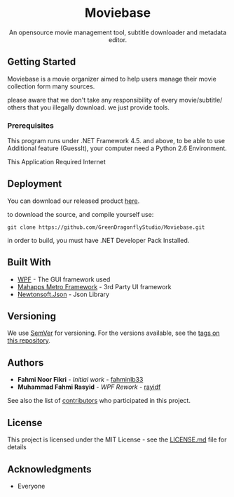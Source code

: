 <div align="center">
<h1>Moviebase</h1>


An opensource movie management tool, subtitle downloader and metadata editor.
</div>


## Getting Started

Moviebase is a movie organizer aimed to help users manage their movie collection form many sources.

please aware that we don't take any responsibility of every movie/subtitle/ others that you illegally download. we just provide tools.

### Prerequisites

This program runs under .NET Framework 4.5. and above, to be able to use Additional feature (GuessIt), your computer need a Python 2.6 Environment.

This Application Required Internet 

## Deployment

You can download our released product [here](https://github.com/GreenDragonflyStudio/Moviebase/releases).

to download the source, and compile yourself use:

```
git clone https://github.com/GreenDragonflyStudio/Moviebase.git
```
in order to build, you must have .NET Developer Pack Installed.

## Built With

* [WPF](https://docs.microsoft.com/en-us/dotnet/framework/wpf/index) - The GUI framework used
* [Mahapps Metro Framework](https://mahapps.com/) - 3rd Party UI framework
* [Newtonsoft.Json](https://www.newtonsoft.com/) - Json Library
 
## Versioning

We use [SemVer](http://semver.org/) for versioning. For the versions available, see the [tags on this repository](https://github.com/GreenDragonflyStudio/Moviebase/tags). 

## Authors

* **Fahmi Noor Fikri** - *Initial work* - [fahminlb33](https://github.com/fahminlb33)
* **Muhammad Fahmi Rasyid** - *WPF Rework* - [rayidf](https://github.com/rasyidf)

See also the list of [contributors](https://github.com/your/project/contributors) who participated in this project.

## License

This project is licensed under the MIT License - see the [LICENSE.md](LICENSE.md) file for details

## Acknowledgments

* Everyone 
